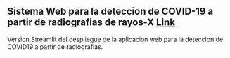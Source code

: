 ## Sistema Web para la deteccion de COVID-19 a partir de radiografias de rayos-X [Link](https://share.streamlit.io/jovamih/covid19detectorapp/main/app.py)

Version Streamlit del despliegue de la aplicacion web  para la deteccion de COVID19 a partir de radiografias.
